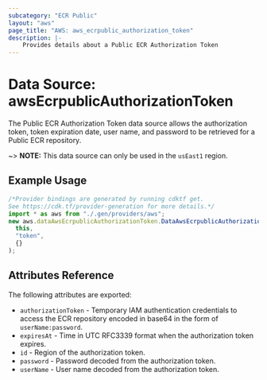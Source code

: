 ```yaml
---
subcategory: "ECR Public"
layout: "aws"
page_title: "AWS: aws_ecrpublic_authorization_token"
description: |-
    Provides details about a Public ECR Authorization Token
---
```


# Data Source: awsEcrpublicAuthorizationToken

The Public ECR Authorization Token data source allows the authorization token, token expiration date, user name, and password to be retrieved for a Public ECR repository.

\~> **NOTE:** This data source can only be used in the `usEast1` region.

## Example Usage

```typescript
/*Provider bindings are generated by running cdktf get.
See https://cdk.tf/provider-generation for more details.*/
import * as aws from "./.gen/providers/aws";
new aws.dataAwsEcrpublicAuthorizationToken.DataAwsEcrpublicAuthorizationToken(
  this,
  "token",
  {}
);

```

## Attributes Reference

The following attributes are exported:

* `authorizationToken` - Temporary IAM authentication credentials to access the ECR repository encoded in base64 in the form of `userName:password`.
* `expiresAt` - Time in UTC RFC3339 format when the authorization token expires.
* `id` - Region of the authorization token.
* `password` - Password decoded from the authorization token.
* `userName` - User name decoded from the authorization token.
